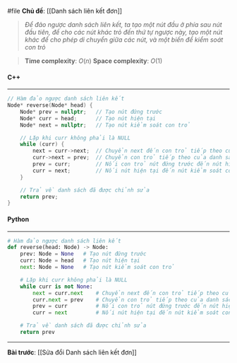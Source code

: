 #file **Chủ đề**: [[Danh sách liên kết đơn]]

> _Để đảo ngược danh sách liên kết, ta tạo một nút đầu ở phía sau nút đầu tiên, để cho các nút khác trỏ đến thứ tự ngược này, tạo một nút khác để cho phép di chuyển giữa các nút, và một biến để kiểm soát con trỏ_

> **Time complexity**: $O(n)$ 
> **Space complexity**: $O(1)$

#### C++
---
``` cpp
// Hàm đảo ngược danh sách liên kết
Node* reverse(Node* head) {
    Node* prev = nullptr;   // Tạo nút đứng trước
    Node* curr = head;      // Tạo nút hiện tại
    Node* next = nullptr;   // Tạo nút kiểm soát con trỏ

    // Lặp khi curr không phải là NULL
    while (curr) {
        next = curr->next;  // Chuyển next đến con trỏ tiếp theo của danh sách liên kết
        curr->next = prev;  // Chuyển con trỏ tiếp theo của danh sách liên kết đến nút đứng trước
        prev = curr;        // Nối con trỏ nút đứng trước đến nút hiện tại
        curr = next;        // Nối nút hiện tại đến nút kiểm soát con trỏ
    }

    // Trả về danh sách đã được chỉnh sửa
    return prev;
}
```
#### Python
---
``` python
# Hàm đảo ngược danh sách liên kết
def reverse(head: Node) -> Node:
    prev: Node = None	# Tạo nút đứng trước
    curr: Node = head	# Tạo nút hiện tại
    next: Node = None	# Tạo nút kiểm soát con trỏ

	# Lặp khi curr không phải là NULL
    while curr is not None:
        next = curr.next	# Chuyển next đến con trỏ tiếp theo của danh sách liên kết
        curr.next = prev	# Chuyển con trỏ tiếp theo của danh sách liên kết đến nút đứng trước
        prev = curr			# Nối con trỏ nút đứng trước đến nút hiện tại
        curr = next			# Nối nút hiện tại đến nút kiểm soát con trỏ

	# Trả về danh sách đã được chỉnh sửa
    return prev
```
---
**Bài trước**: [[Sửa đổi Danh sách liên kết đơn]]